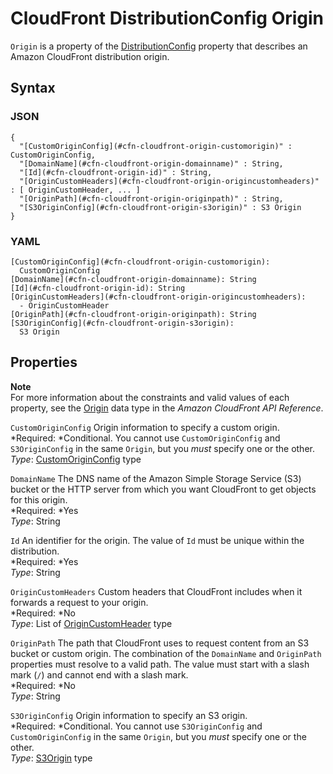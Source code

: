 # CloudFront DistributionConfig Origin<a name="aws-properties-cloudfront-origin"></a>

`Origin` is a property of the [DistributionConfig](aws-properties-cloudfront-distributionconfig.md) property that describes an Amazon CloudFront distribution origin\.

## Syntax<a name="w3ab2c21c14d201b5"></a>

### JSON<a name="aws-properties-cloudfront-origin-syntax.json"></a>

```
{
  "[CustomOriginConfig](#cfn-cloudfront-origin-customorigin)" : CustomOriginConfig,
  "[DomainName](#cfn-cloudfront-origin-domainname)" : String,
  "[Id](#cfn-cloudfront-origin-id)" : String,
  "[OriginCustomHeaders](#cfn-cloudfront-origin-origincustomheaders)" : [ OriginCustomHeader, ... ]
  "[OriginPath](#cfn-cloudfront-origin-originpath)" : String,
  "[S3OriginConfig](#cfn-cloudfront-origin-s3origin)" : S3 Origin
}
```

### YAML<a name="aws-properties-cloudfront-origin-syntax.yaml"></a>

```
[CustomOriginConfig](#cfn-cloudfront-origin-customorigin):
  CustomOriginConfig
[DomainName](#cfn-cloudfront-origin-domainname): String
[Id](#cfn-cloudfront-origin-id): String
[OriginCustomHeaders](#cfn-cloudfront-origin-origincustomheaders):
  - OriginCustomHeader
[OriginPath](#cfn-cloudfront-origin-originpath): String
[S3OriginConfig](#cfn-cloudfront-origin-s3origin):
  S3 Origin
```

## Properties<a name="w3ab2c21c14d201b7"></a>

**Note**  
For more information about the constraints and valid values of each property, see the [Origin](http://docs.aws.amazon.com/cloudfront/latest/APIReference/API_Origin.html) data type in the *Amazon CloudFront API Reference*\.

`CustomOriginConfig`  <a name="cfn-cloudfront-origin-customorigin"></a>
Origin information to specify a custom origin\.  
*Required: *Conditional\. You cannot use `CustomOriginConfig` and `S3OriginConfig` in the same `Origin`, but you *must* specify one or the other\.  
*Type*: [CustomOriginConfig](aws-properties-cloudfront-customorigin.md) type

`DomainName`  <a name="cfn-cloudfront-origin-domainname"></a>
The DNS name of the Amazon Simple Storage Service \(S3\) bucket or the HTTP server from which you want CloudFront to get objects for this origin\.  
*Required: *Yes  
*Type*: String

`Id`  <a name="cfn-cloudfront-origin-id"></a>
An identifier for the origin\. The value of `Id` must be unique within the distribution\.  
*Required: *Yes  
*Type*: String

`OriginCustomHeaders`  <a name="cfn-cloudfront-origin-origincustomheaders"></a>
Custom headers that CloudFront includes when it forwards a request to your origin\.  
*Required: *No  
*Type*: List of [OriginCustomHeader](aws-properties-cloudfront-origin-origincustomheader.md) type

`OriginPath`  <a name="cfn-cloudfront-origin-originpath"></a>
The path that CloudFront uses to request content from an S3 bucket or custom origin\. The combination of the `DomainName` and `OriginPath` properties must resolve to a valid path\. The value must start with a slash mark \(`/`\) and cannot end with a slash mark\.  
*Required: *No  
*Type*: String

`S3OriginConfig`  <a name="cfn-cloudfront-origin-s3origin"></a>
Origin information to specify an S3 origin\.  
*Required: *Conditional\. You cannot use `S3OriginConfig` and `CustomOriginConfig` in the same `Origin`, but you *must* specify one or the other\.  
*Type*: [S3Origin](aws-properties-cloudfront-s3origin.md) type